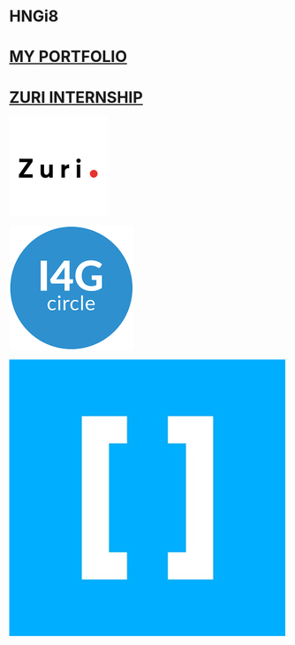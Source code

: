 # HNGi8


# [MY PORTFOLIO](http://nahim-ade.github.io)

# [ZURI INTERNSHIP](https://zuri.team)



![alt text](images/zuri.png)

![alt text](images/ingressive.png)

![alt text](images/hng.png)
